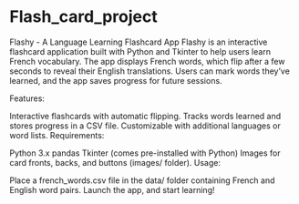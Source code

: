 # Flash_card_project
Flashy - A Language Learning Flashcard App
Flashy is an interactive flashcard application built with Python and Tkinter to help users learn French vocabulary. The app displays French words, which flip after a few seconds to reveal their English translations. Users can mark words they’ve learned, and the app saves progress for future sessions.

Features:

Interactive flashcards with automatic flipping.
Tracks words learned and stores progress in a CSV file.
Customizable with additional languages or word lists.
Requirements:

Python 3.x
pandas
Tkinter (comes pre-installed with Python)
Images for card fronts, backs, and buttons (images/ folder).
Usage:

Place a french_words.csv file in the data/ folder containing French and English word pairs.
Launch the app, and start learning!
